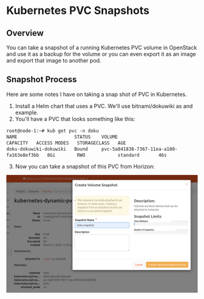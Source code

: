 # Kubernetes PVC Snapshots

## Overview

You can take a snapshot of a running Kubernetes PVC volume in OpenStack and use it as a backup for the volume or you can even export it as an
image and export that image to another pod.

## Snapshot Process

Here are some notes I have on taking a snap shot of PVC in Kubernetes.

1. Install a Helm chart that uses a PVC.  We'll use bitnami/dokuwiki as
and example.
2. You'll have a PVC that looks something like this:
```
root@node-1:~# kub get pvc -n doku
NAME                     STATUS    VOLUME                                     CAPACITY   ACCESS MODES   STORAGECLASS   AGE
doku-dokuwiki-dokuwiki   Bound     pvc-5a841838-7367-11ea-a180-fa163e8ef3bb   8Gi        RWO            standard       46s
```
3. Now you can take a snapshot of this PVC from Horizon:

![Diagram](diagrams/take-snapshot.png)